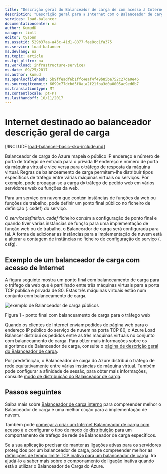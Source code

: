 ```yaml
---
title: "Descrição geral do Balanceador de carga de com acesso à Internet | Microsoft Docs"
description: "Descrição geral para a Internet com o Balanceador de carga e as respetivas funcionalidades. Como um balanceador de carga funciona o Azure com máquinas virtuais e serviços em nuvem."
services: load-balancer
documentationcenter: na
author: KumudD
manager: timlt
editor: tysonn
ms.assetid: 529b37aa-a45c-41d1-8877-fee8cc1fa375
ms.service: load-balancer
ms.devlang: na
ms.topic: article
ms.tgt_pltfrm: na
ms.workload: infrastructure-services
ms.date: 09/25/2017
ms.author: kumud
ms.openlocfilehash: 5b9ffeadf6b1ffc4eaf4f49b85ba752c27da0e46
ms.sourcegitcommit: 6699c77dcbd5f8a1a2f21fba3d0a0005ac9ed6b7
ms.translationtype: MT
ms.contentlocale: pt-PT
ms.lasthandoff: 10/11/2017
---
```

# <a name="internet-facing-load-balancer-overview"></a>Internet destinado ao balanceador descrição geral de carga

[!INCLUDE [load-balancer-basic-sku-include.md](../../includes/load-balancer-basic-sku-include.md)]

Balanceador de carga do Azure mapeia o público IP endereço e número de porta de tráfego de entrada para o privada IP endereço e número de porta da máquina virtual e vice versa para o tráfego de resposta da máquina virtual. Regras de balanceamento de carga permitem-lhe distribuir tipos específicos de tráfego entre várias máquinas virtuais ou serviços. Por exemplo, pode propagar-se a carga do tráfego de pedido web em vários servidores web ou funções da web.

Para um serviço em nuvem que contém instâncias de funções da web ou funções de trabalho, pode definir um ponto final público no ficheiro de definição (. csdef) do serviço.

O *servicedefinition. csdef* ficheiro contém a configuração de ponto final e quando tiver várias instâncias de função para uma implementação de função web ou de trabalho, o Balanceador de carga será configurada para tal. A forma de adicionar as instâncias para a implementação de nuvem está a alterar a contagem de instâncias no ficheiro de configuração do serviço (. csfg).

## <a name="example-of-an-internet-facing-load-balancer"></a>Exemplo de um balanceador de carga com acesso de Internet

A figura seguinte mostra um ponto final com balanceamento de carga para o tráfego da web que é partilhado entre três máquinas virtuais para a porta TCP pública e privada de 80. Estas três máquinas virtuais estão num conjunto com balanceamento de carga.

![exemplo de Balanceador de carga públicos](./media/load-balancer-internet-overview/IC727496.png)

Figura 1 - ponto final com balanceamento de carga para o tráfego web

Quando os clientes de Internet enviam pedidos de página web para o endereço IP público do serviço de nuvem na porta TCP 80, o Azure Load Balancer distribui os pedidos entre as três máquinas virtuais no conjunto com balanceamento de carga. Para obter mais informações sobre os algoritmos de Balanceador de carga, consulte o [página de descrição geral do Balanceador de carga](load-balancer-overview.md#load-balancer-features).

Por predefinição, o Balanceador de carga do Azure distribui o tráfego de rede equitativamente entre várias instâncias de máquina virtual. Também pode configurar a afinidade de sessão, para obter mais informações, consulte [modo de distribuição do Balanceador de carga](load-balancer-distribution-mode.md).

## <a name="next-steps"></a>Passos seguintes

Saiba mais sobre [Balanceador de carga interno](load-balancer-internal-overview.md) para compreender melhor o Balanceador de carga é uma melhor opção para a implementação de nuvem.

Também pode [começar a criar um Internet Balanceador de carga com acesso à](load-balancer-get-started-internet-arm-ps.md) e configurar o tipo de [modo de distribuição](load-balancer-distribution-mode.md) para um comportamento de tráfego de rede de Balanceador de carga específicos.

Se a sua aplicação precisar de manter as ligações ativas para os servidores protegidos por um balanceador de carga, pode compreender melhor as [definições de tempo limite TCP inativo para um balanceador de carga](load-balancer-tcp-idle-timeout.md). Irá ajudá-lo a saber mais sobre o comportamento de ligação inativa quando está a utilizar o Balanceador de Carga do Azure.
